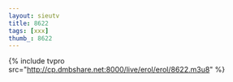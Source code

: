 ```yaml
--- 
layout: sieutv
title: 8622
tags: [xxx]
thumb_: 8622
---
```

{% include tvpro src="http://cp.dmbshare.net:8000/live/erol/erol/8622.m3u8" %} 
